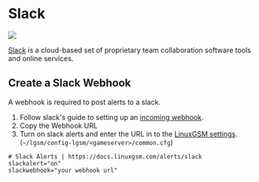 # Slack

![](https://github.com/GameServerManagers/LinuxGSM-Docs/tree/96cd096d595a3256b47f16e002134c54fb2162dd/.gitbook/assets/slack_logo.png)

[Slack](https://slack.com) is a cloud-based set of proprietary team collaboration software tools and online services.

## Create a Slack Webhook

A webhook is required to post alerts to a slack.

1. Follow slack's guide to setting up an [incoming webhook](https://api.slack.com/incoming-webhooks).
2. Copy the Webhook URL
3. Turn on slack alerts and enter the URL in to the [LinuxGSM settings](../configuration/linuxgsm-config.md). \(`~/lgsm/config-lgsm/<gameserver>/common.cfg`\)

```text
# Slack Alerts | https://docs.linuxgsm.com/alerts/slack
slackalert="on"
slackwebhook="your webhook url"
```

